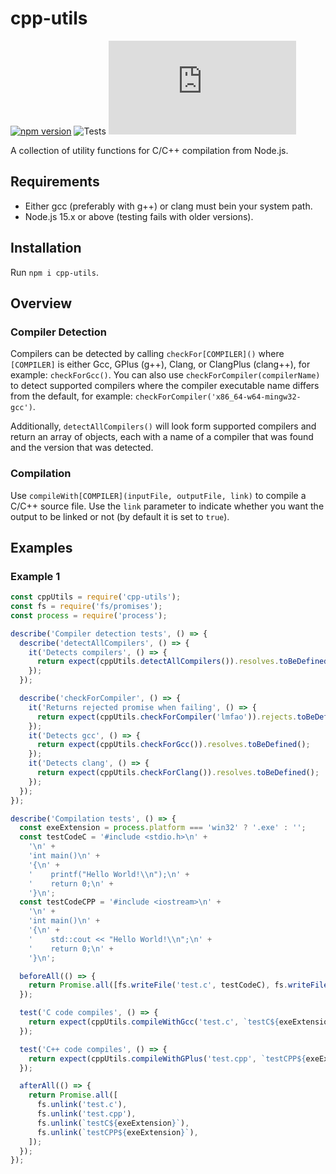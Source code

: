 # cpp-utils
[![npm version](https://badge.fury.io/js/cpp-utils.svg)](https://badge.fury.io/js/cpp-utils)
![Tests](https://github.com/synthetic-borealis/cpp-utils.js/actions/workflows/test.yml/badge.svg)
[![GitHub license](https://img.shields.io/github/license/synthetic-borealis/cpp-utils.js)](https://github.com/synthetic-borealis/cpp-utils.js/blob/main/LICENSE)

A collection of utility functions for C/C++ compilation from Node.js.

## Requirements

- Either gcc (preferably with g++) or clang must bein your system path.
- Node.js 15.x or above (testing fails with older versions).

## Installation

Run `npm i cpp-utils`.

## Overview

### Compiler Detection

Compilers can be detected by calling ```checkFor[COMPILER]()``` where ```[COMPILER]``` is either Gcc, GPlus (g++), Clang, or ClangPlus (clang++), for example: ```checkForGcc()```. You can also use ```checkForCompiler(compilerName)``` to detect supported compilers where the compiler executable name differs from the default, for example: ```checkForCompiler('x86_64-w64-mingw32-gcc')```.

Additionally, ```detectAllCompilers()``` will look form supported compilers and return an array of objects, each with a name of a compiler that was found and the version that was detected.

### Compilation

Use ```compileWith[COMPILER](inputFile, outputFile, link)``` to compile a C/C++ source file. Use the ```link``` parameter to indicate whether you want the output to be linked or not (by default it is set to ```true```).

## Examples

### Example 1

```javascript
const cppUtils = require('cpp-utils');
const fs = require('fs/promises');
const process = require('process');

describe('Compiler detection tests', () => {
  describe('detectAllCompilers', () => {
    it('Detects compilers', () => {
      return expect(cppUtils.detectAllCompilers()).resolves.toBeDefined();
    });
  });

  describe('checkForCompiler', () => {
    it('Returns rejected promise when failing', () => {
      return expect(cppUtils.checkForCompiler('lmfao')).rejects.toBeDefined();
    });
    it('Detects gcc', () => {
      return expect(cppUtils.checkForGcc()).resolves.toBeDefined();
    });
    it('Detects clang', () => {
      return expect(cppUtils.checkForClang()).resolves.toBeDefined();
    });
  });
});

describe('Compilation tests', () => {
  const exeExtension = process.platform === 'win32' ? '.exe' : '';
  const testCodeC = '#include <stdio.h>\n' +
    '\n' +
    'int main()\n' +
    '{\n' +
    '    printf("Hello World!\\n");\n' +
    '    return 0;\n' +
    '}\n';
  const testCodeCPP = '#include <iostream>\n' +
    '\n' +
    'int main()\n' +
    '{\n' +
    '    std::cout << "Hello World!\\n";\n' +
    '    return 0;\n' +
    '}\n';

  beforeAll(() => {
    return Promise.all([fs.writeFile('test.c', testCodeC), fs.writeFile('test.cpp', testCodeCPP)]);
  });

  test('C code compiles', () => {
    return expect(cppUtils.compileWithGcc('test.c', `testC${exeExtension}`, true)).resolves.toBeDefined();
  });

  test('C++ code compiles', () => {
    return expect(cppUtils.compileWithGPlus('test.cpp', `testCPP${exeExtension}`, true)).resolves.toBeDefined();
  });

  afterAll(() => {
    return Promise.all([
      fs.unlink('test.c'),
      fs.unlink('test.cpp'),
      fs.unlink(`testC${exeExtension}`),
      fs.unlink(`testCPP${exeExtension}`),
    ]);
  });
});
```
